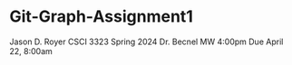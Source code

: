 # Git-Graph-Assignment1
Jason D. Royer
CSCI 3323 Spring 2024
Dr. Becnel MW 4:00pm
Due April 22, 8:00am